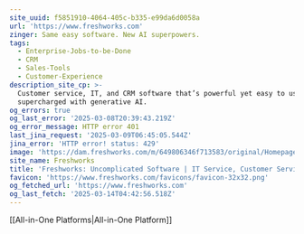 ```yaml
---
site_uuid: f5851910-4064-405c-b335-e99da6d0058a
url: 'https://www.freshworks.com'
zinger: Same easy software. New AI superpowers.
tags:
  - Enterprise-Jobs-to-be-Done
  - CRM
  - Sales-Tools
  - Customer-Experience
description_site_cp: >-
  Customer service, IT, and CRM software that’s powerful yet easy to use. Now
  supercharged with generative AI.
og_errors: true
og_last_error: '2025-03-08T20:39:43.219Z'
og_error_message: HTTP error 401
last_jina_request: '2025-03-09T06:45:05.544Z'
jina_error: 'HTTP error! status: 429'
image: 'https://dam.freshworks.com/m/649806346f713583/original/Homepage-og-image.webp'
site_name: Freshworks
title: 'Freshworks: Uncomplicated Software | IT Service, Customer Service'
favicon: 'https://www.freshworks.com/favicons/favicon-32x32.png'
og_fetched_url: 'https://www.freshworks.com'
og_last_fetch: '2025-03-14T04:42:56.518Z'
---
```

[[All-in-One Platforms|All-in-One Platform]]





